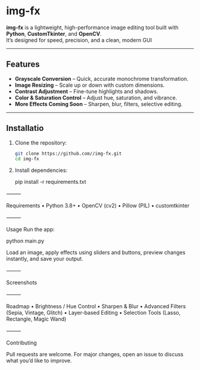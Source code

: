 # img-fx
**img-fx** is a lightweight, high-performance image editing tool built with **Python**, **CustomTkinter**, and **OpenCV**.  
It’s designed for speed, precision, and a clean, modern GUI 

---

## Features
- **Grayscale Conversion** – Quick, accurate monochrome transformation.
- **Image Resizing** – Scale up or down with custom dimensions.
- **Contrast Adjustment** – Fine-tune highlights and shadows.
- **Color & Saturation Control** – Adjust hue, saturation, and vibrance.
- **More Effects Coming Soon** – Sharpen, blur, filters, selective editing.

---

## Installatio
1. Clone the repository:
   ```bash
   git clone https://github.com//img-fx.git
   cd img-fx

2.	Install dependencies:

    pip install -r requirements.txt




⸻

Requirements
	•	Python 3.8+
	•	OpenCV (cv2)
	•	Pillow (PIL)
	•	customtkinter

⸻

Usage
Run the app:

python main.py

Load an image, apply effects using sliders and buttons, preview changes instantly, and save your output.

⸻

Screenshots


⸻

Roadmap
	•	Brightness / Hue Control
	•	Sharpen & Blur
	•	Advanced Filters (Sepia, Vintage, Glitch)
	•	Layer-based Editing
	•	Selection Tools (Lasso, Rectangle, Magic Wand)

⸻

Contributing

Pull requests are welcome.
For major changes, open an issue to discuss what you’d like to improve.